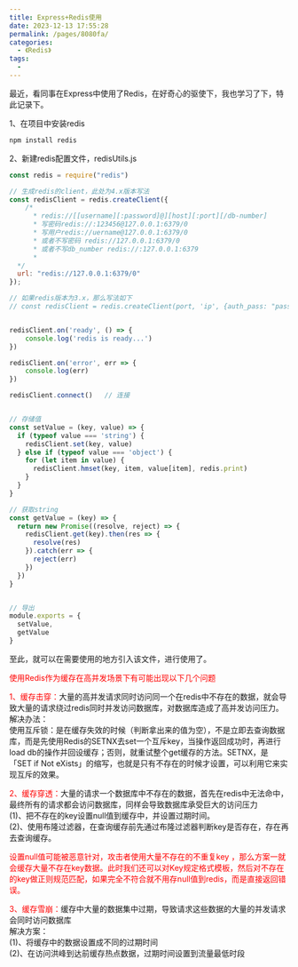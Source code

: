 ```yaml
---
title: Express+Redis使用
date: 2023-12-13 17:55:28
permalink: /pages/8080fa/
categories:
  - 《Redis》
tags:
  - 
---
```

最近，看同事在Express中使用了Redis，在好奇心的驱使下，我也学习了下，特此记录下。

1、在项目中安装redis
```js
npm install redis
```

2、新建redis配置文件，redisUtils.js
```js
const redis = require("redis")

// 生成redis的client，此处为4.x版本写法
const redisClient = redis.createClient({
	/* 
	  * redis://[[username][:password]@][host][:port][/db-number]
	  * 写密码redis://:123456@127.0.0.1:6379/0 
	  * 写用户redis://uername@127.0.0.1:6379/0  
	  * 或者不写密码 redis://127.0.0.1:6379/0
	  * 或者不写db_number redis://:127.0.0.1:6379
	  * 
  */
  url: "redis://127.0.0.1:6379/0"
});

// 如果redis版本为3.x，那么写法如下
// const redisClient = redis.createClient(port, 'ip', {auth_pass: "password"})


redisClient.on('ready', () => {
    console.log('redis is ready...')
})

redisClient.on('error', err => {
    console.log(err)
})

redisClient.connect()   // 连接


// 存储值
const setValue = (key, value) => {
  if (typeof value === 'string') {
    redisClient.set(key, value)
  } else if (typeof value === 'object') {
    for (let item in value) {
      redisClient.hmset(key, item, value[item], redis.print)
    }
  }
}

// 获取string
const getValue = (key) => {
  return new Promise((resolve, reject) => {
    redisClient.get(key).then(res => {
      resolve(res)
    }).catch(err => {
      reject(err)
    })
  })
}


// 导出
module.exports = {
  setValue,
  getValue
}


```

至此，就可以在需要使用的地方引入该文件，进行使用了。

<p style="color:red">使用Redis作为缓存在高并发场景下有可能出现以下几个问题</p>

<span style="color:red">1、缓存击穿：</span>大量的高并发请求同时访问同一个在redis中不存在的数据，就会导致大量的请求绕过redis同时并发访问数据库，对数据库造成了高并发访问压力。<br>
解决办法：<br>
使用互斥锁：是在缓存失效的时候（判断拿出来的值为空），不是立即去查询数据库，而是先使用Redis的SETNX去set一个互斥key，当操作返回成功时，再进行load db的操作并回设缓存；否则，就重试整个get缓存的方法。SETNX，是「SET if Not eXists」的缩写，也就是只有不存在的时候才设置，可以利用它来实现互斥的效果。

<span style="color:red">2、缓存穿透：</span>大量的请求一个数据库中不存在的数据，首先在redis中无法命中，最终所有的请求都会访问数据库，同样会导致数据库承受巨大的访问压力<br>
(1)、把不存在的key设置null值到缓存中，并设置过期时间。<br>
(2)、使用布隆过滤器，在查询缓存前先通过布隆过滤器判断key是否存在，存在再去查询缓存。
<p style="color:red">设置null值可能被恶意针对，攻击者使用大量不存在的不重复key ，那么方案一就会缓存大量不存在key数据。此时我们还可以对Key规定格式模板，然后对不存在的key做正则规范匹配，如果完全不符合就不用存null值到redis，而是直接返回错误。</p>


<span style="color:red">3、缓存雪崩：</span>缓存中大量的数据集中过期，导致请求这些数据的大量的并发请求会同时访问数据库<br>
解决方案：<br>
(1)、将缓存中的数据设置成不同的过期时间<br>
(2)、在访问洪峰到达前缓存热点数据，过期时间设置到流量最低时段
